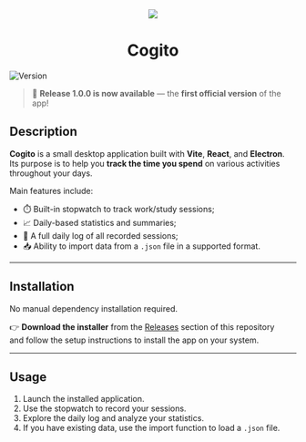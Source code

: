 <div align="center"> <img src="https://github.com/user-attachments/assets/0463e7dd-c742-4ec8-a084-a2ee66d7bb3f"> </div>
<h1 align="center">Cogito</h1>


![Version](https://img.shields.io/badge/version-1.0.0-blue)

> 🎉 **Release 1.0.0 is now available** — the **first official version** of the app!

## Description

**Cogito** is a small desktop application built with **Vite**, **React**, and **Electron**.  
Its purpose is to help you **track the time you spend** on various activities throughout your days.

Main features include:

- ⏱️ Built-in stopwatch to track work/study sessions;
- 📈 Daily-based statistics and summaries;
- 📅 A full daily log of all recorded sessions;
- 📥 Ability to import data from a `.json` file in a supported format.

---

## Installation

No manual dependency installation required.

👉 **Download the installer** from the [Releases](https://github.com/<your-username>/<repo-name>/releases) section of this repository  
and follow the setup instructions to install the app on your system.

---

## Usage

1. Launch the installed application.
2. Use the stopwatch to record your sessions.
3. Explore the daily log and analyze your statistics.
4. If you have existing data, use the import function to load a `.json` file.
